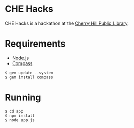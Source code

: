 CHE Hacks
==========================
CHE Hacks is a hackathon at the [Cherry Hill Public Library](https://goo.gl/SsJoqy).

Requirements
============
*	[Node.js](https://nodejs.org/download/)
*	[Compass](http://compass-style.org/install/)

```
$ gem update --system
$ gem install compass
```

Running
=======
```
$ cd app
$ npm install
$ node app.js
```